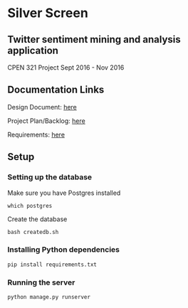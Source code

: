 # Silver Screen
## Twitter sentiment mining and analysis application

CPEN 321 Project Sept 2016 - Nov 2016

## Documentation Links
Design Document: [here](https://docs.google.com/document/d/1dcyPxOl4ow4xKoFgt6TrqmlBqRJRLbmeUN1lyH9fY58/edit#)

Project Plan/Backlog: [here](https://docs.google.com/spreadsheets/d/1o6x0yL5FPlVRYyGUr6k0v0zUYX_COgLFxeTlp4fbnfA/edit#gid=0)

Requirements: [here](https://docs.google.com/document/d/1CNddmEScitOrEP2MNHRjLysgsNNTds0RgeEN0csd7kU/edit)

## Setup
### Setting up the database
Make sure you have Postgres installed
```shell
which postgres
```
Create the database
```shell
bash createdb.sh
```

### Installing Python dependencies
```shell
pip install requirements.txt
```

### Running the server
```shell
python manage.py runserver
```
